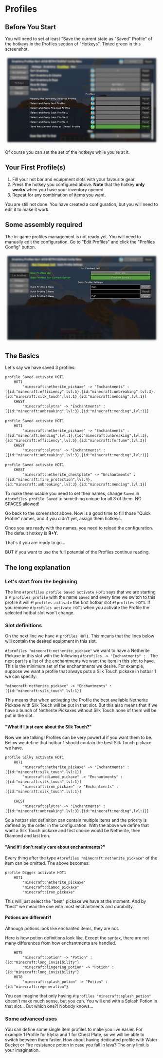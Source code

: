 # Profiles

## Before You Start

You will need to set at least "Save the current state as "Saved" Profile" of the hotkeys in the Profiles section of "Hotkeys".
Tinted green in this screenshot.

<img src="/assets/profiles-save-profile-hotkeys-config.png">

Of course you can set the set of the hotkeys while you're at it.

## Your First Profile(s)

1. Fill your hot bar and equipment slots with your favourite gear.
2. Press the hotkey you configured above. **Note** that the hotkey **only works** when you have your inventory opened.
3. Repeat for any combination of items you want.

You are still not done. You have created a configuration, but you will need to edit it to make it work.

## Some assembly required

The in-game profiles management is not ready yet. You will need to manually edit the configuration. Go to "Edit Profiles" and click the "Profiles Config" button.

<img src="/assets/edit-profiles-open-config.png">

## The Basics

Let's say we have saved 3 profiles:

```profiles
profile Saved activate HOT1
	HOT1
		"minecraft:netherite_pickaxe" -> "Enchantments" : [{id:"minecraft:efficiency",lvl:5},{id:"minecraft:unbreaking",lvl:3},{id:"minecraft:silk_touch",lvl:1},{id:"minecraft:mending",lvl:1}]
	CHEST
		"minecraft:elytra" -> "Enchantments" : [{id:"minecraft:unbreaking",lvl:3},{id:"minecraft:mending",lvl:1}]

profile Saved activate HOT1
	HOT1
		"minecraft:netherite_pickaxe" -> "Enchantments" : [{id:"minecraft:mending",lvl:1},{id:"minecraft:unbreaking",lvl:3},{id:"minecraft:efficiency",lvl:5},{id:"minecraft:fortune",lvl:3}]
	CHEST
		"minecraft:elytra" -> "Enchantments" : [{id:"minecraft:unbreaking",lvl:3},{id:"minecraft:mending",lvl:1}]

profile Saved activate HOT1
	CHEST
		"minecraft:netherite_chestplate" -> "Enchantments" : [{id:"minecraft:fire_protection",lvl:4},{id:"minecraft:unbreaking",lvl:3},{id:"minecraft:mending",lvl:1}]
```

To make them usable you need to set their names, change `Saved` in `#!profiles profile Saved` to something unique for all 3 of them. NO SPACES allowed!

Go back to the screenshot above. Now is a good time to fill those "Quick Profile" names, and if you didn't yet, assign them hotkeys.

Once you are ready with the names, you need to reload the configuration. The default hotkey is **R+Y**.

That's it you are ready to go... 

BUT if you want to use the full potential of the Profiles continue reading.

## The long explanation

### Let's start from the beginning

The line `#!profiles profile Saved activate HOT1` says that we are starting a `#!profiles profile` with the name `Saved`
and every time we switch to this profile it will `#!profiles activate` the first hotbar slot `#!profiles HOT1`. If you remove `#!profiles activate HOT1` when you 
activate the Profile the selected hotbat slot won't change.  

### Slot definitions

On the next line we have `#!profiles HOT1`. This means that the lines below will contain the desired equipment in this slot. 

`#!profiles "minecraft:netherite_pickaxe"` we want to have a Netherite Pickaxe in this slot with the following `#!profiles -> "Enchantments" : `.
The next part is a list of the enchantments we want the item in this slot to have. This is the minimum set of the enchantments we desire.
For example, suppose we want a profile that always puts a Silk Touch pickaxe in hotbar 1 we can specify:

```profiles
"minecraft:netherite_pickaxe" -> "Enchantments" : [{id:"minecraft:silk_touch",lvl:1}]
```

This means that when activating the Profile the best available Netherite Pickaxe with Silk Touch will be put in that slot.
But this also means that if we have a bunch of Netherite Pickaxes without Silk Touch none of them will be put in the slot.

#### "What if I just care about the Silk Touch?"

Now we are talking! Profiles can be very powerful if you want them to be. Below we define that hotbar 1 should contain the best Silk Touch pickaxe we have.

```profiles
profile Silky activate HOT1
	HOT1
		"minecraft:netherite_pickaxe" -> "Enchantments" : [{id:"minecraft:silk_touch",lvl:1}]
		"minecraft:diamod_pickaxe" -> "Enchantments" : [{id:"minecraft:silk_touch",lvl:1}]
		"minecraft:iron_pickaxe" -> "Enchantments" : [{id:"minecraft:silk_touch",lvl:1}]

	CHEST
		"minecraft:elytra" -> "Enchantments" : [{id:"minecraft:unbreaking",lvl:3},{id:"minecraft:mending",lvl:1}]
```

So a hotbar slot definition can contain multiple items and the priority is defined by the order in the configuration.
With the above we define that want a Silk Touch pickaxe and first choice would be Netherite, then Diamond and last Iron. 

#### "And if I don't really care about enchantments?"

Every thing after the type `#!profiles "minecraft:netherite_pickaxe"` of the item can be omitted. The above becomes:

```profiles
profile Digger activate HOT1
	HOT1
		"minecraft:netherite_pickaxe"
		"minecraft:diamod_pickaxe"
		"minecraft:iron_pickaxe"
```

This will just select the "best" pickaxe we have at the moment. And by "best" we mean the one with most enchantments and durability.

#### Potions are different?!

Although potions look like enchanted items, they are not.

Here is how potion definitions look like. Except the syntax, there are not many differences from how enchantments are handled.

```profiles
	HOT5
		"minecraft:potion" -> "Potion" : {id:"minecraft:long_invisibility"}
		"minecraft:lingering_potion" -> "Potion" : {id:"minecraft:long_invisibility"}
	HOT8
		"minecraft:splash_potion" -> "Potion" : {id:"minecraft:regeneration"}
```

You can imagine that only having `#!profiles "minecraft:splash_potion"` doesn't make much sense, but you can.
You will end with a Splash Potion in that slot... But which one?! Nobody knows...

### Some advanced uses

You can define some single item profiles to make you live easier. For example 1 Profile for Elytra and 1 for Chest Plate, 
so we will be able to switch between them faster. How about having dedicated profile with Water Bucket or Fire resistance
potion in case you fall in lava? The only limit is your imagination.
